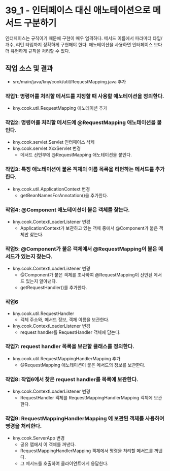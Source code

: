 # 39_1 - 인터페이스 대신 애노테이션으로 메서드 구분하기

인터페이스는 규칙이기 때문에 구현이 매우 엄격하다.
메서드 이름에서 파라미터 타입/개수, 리턴 타입까지 정확하게 구현해야 한다.
애노테이션을 사용하면 인터페이스 보다 더 유현하게 규칙을 처리할 수 있다.


## 작업 소스 및 결과

- src/main/java/kny/cook/util/RequestMapping.java 추가


### 작업1: 명령어를 처리할 메서드를 지정할 때 사용할 애노테이션을 정의한다.

- kny.cook.util.RequestMapping 애노테이션 추가

### 작업2: 명령어를 처리할 메서드에 @RequestMapping 애노테이션을 붙인다.

- kny.cook.servlet.Servlet 인터페이스 삭제
- kny.cook.servlet.XxxServlet 변경
  - 메서드 선언부에 @RequestMapping 애노테이션을 붙인다.

### 작업3: 특정 애노테이션이 붙은 객체의 이름 목록을 리턴하는 메서드를 추가한다.

- kny.cook.util.ApplicationContext 변경
  - getBeanNamesForAnnotation()을 추가한다.
  
### 작업4: @Component 애노테이션이 붙은 객체를 찾는다.

- kny.cook.ContextLoaderListener 변경
  - ApplicationContext가 보관하고 있는 객체 중에서 @Component가 붙은 객체만 찾는다. 
  
### 작업5: @Component가 붙은 객체에서 @RequestMapping이 붙은 메서드가 있는지 찾는다.

- kny.cook.ContextLoaderListener 변경
  - @Component가 붙은 객체를 조사하여 @RequestMapping이 선언된 메서드 있는지 알아낸다.
  - getRequestHandler()를 추가한다.
  
### 작업6

- kny.cook.util.RequestHandler
  - 객체 주소와, 메서드 정보, 객체 이름을 보관한다.
- kny.cook.ContextLoaderListener 변경
  - request handler를 RequestHandler 객체에 담는다.
  
### 작업7: request handler 목록을 보관할 클래스를 정의한다.

- kny.cook.util.RequestMappingHandlerMapping 추가
  - @RequestMapping 애노테이션이 붙은 메서드의 정보를 보관한다. 

### 작업8: 작업6에서 찾은 request handler를 목록에 보관한다.

- kny.cook.ContextLoaderListener 변경
  - RequestHandler 객체를 RequestMappingHandlerMapping 객체에 보관한다.
  
### 작업9: RequestMappingHandlerMapping 에 보관된 객체를 사용하여 명령을 처리한다.

- kny.cook.ServerApp 변경
  - 공유 맵에서 이 객체를 꺼낸다.
  - RequestMappingHandlerMapping 객체에서 명령을 처리할 메서드를 꺼낸다.
  - 그 메서드를 호출하여 클라이언트에게 응답한다.
  